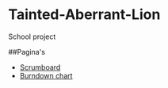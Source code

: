 Tainted-Aberrant-Lion
=====================

School project

##Pagina's
* [Scrumboard](https://huboard.com/waaghals/Tainted-Aberrant-Lion)
* [Burndown chart](http://radekstepan.com/github-burndown-chart/#!/waaghals/Tainted-Aberrant-Lion)
